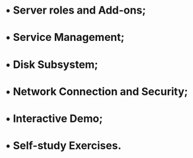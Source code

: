 # • Server roles and Add-ons;
# • Service Management;
# • Disk Subsystem;
# • Network Connection and Security;
# • Interactive Demo;
# • Self-study Exercises.
